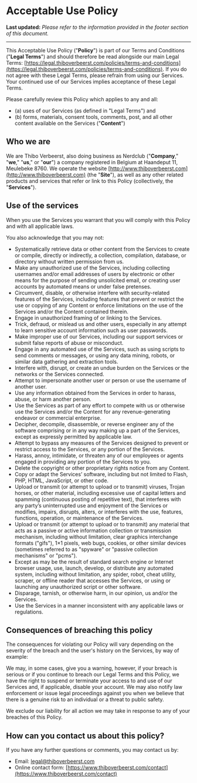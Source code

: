 # Acceptable Use Policy

**Last updated:** _Please refer to the information provided in the footer section of this document._

***

This Acceptable Use Policy ("**Policy**") is part of our Terms and Conditions ("**Legal Terms**") and should therefore be read alongside our main Legal Terms: [https://legal.thiboverbeerst.com/policies/terms-and-conditions](https://legal.thiboverbeerst.com/policies/terms-and-conditions). If you do not agree with these Legal Terms, please refrain from using our Services. Your continued use of our Services implies acceptance of these Legal Terms.

Please carefully review this Policy which applies to any and all:

* (a) uses of our Services (as defined in "Legal Terms") and
* (b) forms, materials, consent tools, comments, post, and all other content available on the Services ("**Content**")

## Who we are

We are Thibo Verbeerst, also doing business as Nerdclub ("**Company**," "**we**," "**us**," or "**our**") a company registered in Belgium at Haandeput 11, Meulebeke 8760. We operate the website [http://www.thiboverbeerst.com](http://www.thiboverbeerst.com) (the "**Site**"), as well as any other related products and services that refer or link to this Policy (collectively, the "**Services**").

## Use of the services

When you use the Services you warrant that you will comply with this Policy and with all applicable laws.

You also acknowledge that you may not:

* Systematically retrieve data or other content from the Services to create or compile, directly or indirectly, a collection, compilation, database, or directory without written permission from us.
* Make any unauthorized use of the Services, including collecting usernames and/or email addresses of users by electronic or other means for the purpose of sending unsolicited email, or creating user accounts by automated means or under false pretenses.
* Circumvent, disable, or otherwise interfere with security-related features of the Services, including features that prevent or restrict the use or copying of any Content or enforce limitations on the use of the Services and/or the Content contained therein.
* Engage in unauthorized framing of or linking to the Services.
* Trick, defraud, or mislead us and other users, especially in any attempt to learn sensitive account information such as user passwords.
* Make improper use of our Services, including our support services or submit false reports of abuse or misconduct.
* Engage in any automated use of the Services, such as using scripts to send comments or messages, or using any data mining, robots, or similar data gathering and extraction tools.
* Interfere with, disrupt, or create an undue burden on the Services or the networks or the Services connected.
* Attempt to impersonate another user or person or use the username of another user.
* Use any information obtained from the Services in order to harass, abuse, or harm another person.
* Use the Services as part of any effort to compete with us or otherwise use the Services and/or the Content for any revenue-generating endeavor or commercial enterprise.
* Decipher, decompile, disassemble, or reverse engineer any of the software comprising or in any way making up a part of the Services, except as expressly permitted by applicable law.
* Attempt to bypass any measures of the Services designed to prevent or restrict access to the Services, or any portion of the Services.
* Harass, annoy, intimidate, or threaten any of our employees or agents engaged in providing any portion of the Services to you.
* Delete the copyright or other proprietary rights notice from any Content.
* Copy or adapt the Services’ software, including but not limited to Flash, PHP, HTML, JavaScript, or other code.
* Upload or transmit (or attempt to upload or to transmit) viruses, Trojan horses, or other material, including excessive use of capital letters and spamming (continuous posting of repetitive text), that interferes with any party’s uninterrupted use and enjoyment of the Services or modifies, impairs, disrupts, alters, or interferes with the use, features, functions, operation, or maintenance of the Services.
* Upload or transmit (or attempt to upload or to transmit) any material that acts as a passive or active information collection or transmission mechanism, including without limitation, clear graphics interchange formats ("gifs"), 1×1 pixels, web bugs, cookies, or other similar devices (sometimes referred to as "spyware" or "passive collection mechanisms" or "pcms").
* Except as may be the result of standard search engine or Internet browser usage, use, launch, develop, or distribute any automated system, including without limitation, any spider, robot, cheat utility, scraper, or offline reader that accesses the Services, or using or launching any unauthorized script or other software.
* Disparage, tarnish, or otherwise harm, in our opinion, us and/or the Services.
* Use the Services in a manner inconsistent with any applicable laws or regulations.

## Consequences of breaching this policy

The consequences for violating our Policy will vary depending on the severity of the breach and the user's history on the Services, by way of example:

We may, in some cases, give you a warning, however, if your breach is serious or if you continue to breach our Legal Terms and this Policy, we have the right to suspend or terminate your access to and use of our Services and, if applicable, disable your account. We may also notify law enforcement or issue legal proceedings against you when we believe that there is a genuine risk to an individual or a threat to public safety.

We exclude our liability for all action we may take in response to any of your breaches of this Policy.

## How can you contact us about this policy?

If you have any further questions or comments, you may contact us by:

* Email: [legal@thiboverbeerst.com](mailto:legal@thiboverbeerst.com)
* Online contact form: [https://www.thiboverbeerst.com/contact](https://www.thiboverbeerst.com/contact)

